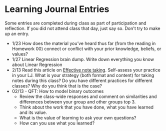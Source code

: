# Learning Journal Entries

Some entries are completed during class as part of participation and reflection. 
If you did not attend class that day, just say so. Don't try to make up an entry. 


* 1/23 How does the material you’ve heard thus far (from the reading in Homework 00) connect or conflict with your prior knowledge, beliefs, or values?
* 1/27 Linear Regression brain dump. Write down everything you know about Linear Regression 
* 2/13 Read this article on [Effective note taking](https://learningcenter.unc.edu/tips-and-tools/effective-note-taking-in-class/). Self-assess your practice in your LJ. What is your strategy (both format and content) for taking notes during this class? Do you have different practices for different classes? Why do you think that is the case? 
* 02/13 - QFT: How to model binary outcomes
    - Review the class-wide responses and comment on similarities and differences between your group and other groups top 3.
    - Think about the work that you have done, what you have learned and its value. 
    - What is the value of learning to ask your own questions? 
    - How can you use what you learned? 


